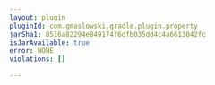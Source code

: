 ```yaml
---
layout: plugin
pluginId: com.gmaslowski.gradle.plugin.property
jarSha1: 8516a82294e849174f6dfb035dd4c4a6613042fc
isJarAvailable: true
error: NONE
violations: []

---
```


